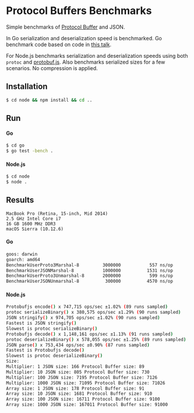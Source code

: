 # Protocol Buffers Benchmarks

Simple benchmarks of [Protocol Buffer](https://developers.google.com/protocol-buffers) and JSON.

In Go serialization and deserialization speed is benchmarked. Go benchmark code based on code in [this talk](https://www.youtube.com/watch?v=27swR9HACWU).

For Node.js benchmarks serialization and deserialization speeds using both `protoc` and [protobuf.js](https://github.com/dcodeIO/ProtoBuf.js/). Also benchmarks serialized sizes for a few scenarios. No compression is applied.

## Installation

```sh
$ cd node && npm install && cd ..
```

## Run

#### Go

```sh
$ cd go
$ go test -bench .
```

#### Node.js

```sh
$ cd node
$ node .
```

## Results

```
MacBook Pro (Retina, 15-inch, Mid 2014)
2.5 GHz Intel Core i7
16 GB 1600 MHz DDR3
macOS Sierra (10.12.6)
```

#### Go

```sh
goos: darwin
goarch: amd64
BenchmarkUserProto3Marshal-8     	 3000000	       557 ns/op
BenchmarkUserJSONMarshal-8       	 1000000	      1531 ns/op
BenchmarkUserProto3Unmarshal-8   	 2000000	       599 ns/op
BenchmarkUserJSONUnmarshal-8     	  300000	      4570 ns/op
```

#### Node.js

```sh
Protobufjs encode() x 747,715 ops/sec ±1.02% (89 runs sampled)
protoc serializeBinary() x 380,575 ops/sec ±1.29% (90 runs sampled)
JSON stringify() x 974,705 ops/sec ±1.02% (90 runs sampled)
Fastest is JSON stringify()
Slowest is protoc serializeBinary()
Protobufjs decode() x 1,148,161 ops/sec ±1.13% (91 runs sampled)
protoc deserializeBinary() x 578,055 ops/sec ±1.25% (89 runs sampled)
JSON parse() x 753,434 ops/sec ±0.90% (87 runs sampled)
Fastest is Protobufjs decode()
Slowest is protoc deserializeBinary()
Size:
Multiplier: 1 JSON size: 166 Protocol Buffer size: 89
Multiplier: 10 JSON size: 805 Protocol Buffer size: 730
Multiplier: 100 JSON size: 7195 Protocol Buffer size: 7126
Multiplier: 1000 JSON size: 71095 Protocol Buffer size: 71026
Array size: 1 JSON size: 178 Protocol Buffer size: 91
Array size: 10 JSON size: 1681 Protocol Buffer size: 910
Array size: 100 JSON size: 16711 Protocol Buffer size: 9100
Array size: 1000 JSON size: 167011 Protocol Buffer size: 91000
```

